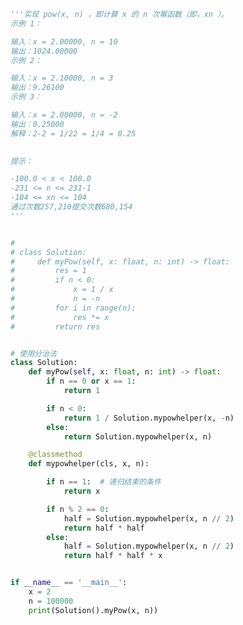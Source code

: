 
<BlogInfo id="932" title="28.Powx,n" author="白日梦想猿" pv=0 read_times=0 pre_cost_time=0分58秒 category="leetcode" tag_list="['leetcode']" create_time="2022.02.23 20:55:10" update_time="2022.02.23 21:23:07" />

```python
'''实现 pow(x, n) ，即计算 x 的 n 次幂函数（即，xn ）。
示例 1：

输入：x = 2.00000, n = 10
输出：1024.00000
示例 2：

输入：x = 2.10000, n = 3
输出：9.26100
示例 3：

输入：x = 2.00000, n = -2
输出：0.25000
解释：2-2 = 1/22 = 1/4 = 0.25
 

提示：

-100.0 < x < 100.0
-231 <= n <= 231-1
-104 <= xn <= 104
通过次数257,210提交次数680,154
'''


#
# class Solution:
#     def myPow(self, x: float, n: int) -> float:
#         res = 1
#         if n < 0:
#             x = 1 / x
#             n = -n
#         for i in range(n):
#             res *= x
#         return res


# 使用分治法
class Solution:
    def myPow(self, x: float, n: int) -> float:
        if n == 0 or x == 1:
            return 1

        if n < 0:
            return 1 / Solution.mypowhelper(x, -n)
        else:
            return Solution.mypowhelper(x, n)

    @classmethod
    def mypowhelper(cls, x, n):

        if n == 1:  # 递归结束的条件
            return x

        if n % 2 == 0:
            half = Solution.mypowhelper(x, n // 2)
            return half * half
        else:
            half = Solution.mypowhelper(x, n // 2)
            return half * half * x


if __name__ == '__main__':
    x = 2
    n = 100000
    print(Solution().myPow(x, n))

```
